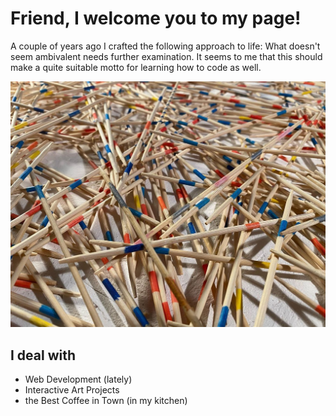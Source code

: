 # Friend, I welcome you to my page!

A couple of years ago I crafted the following approach to life: What doesn't seem ambivalent needs further examination. It seems to me that this should make a quite suitable motto for learning how to code as well.

![Image from performance "Schweigen Schweigen Schweigen](./images/mikado.jpg)

## I deal with

- Web Development (lately)
- Interactive Art Projects
- the Best Coffee in Town (in my kitchen)

